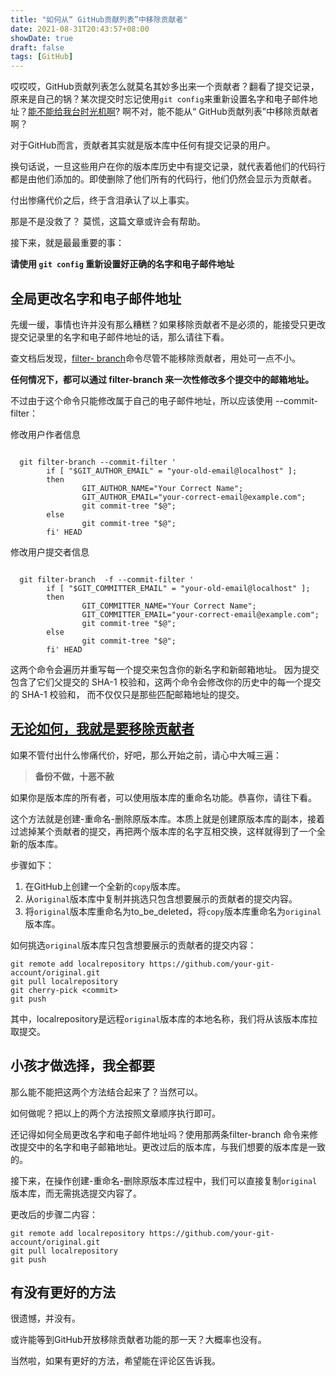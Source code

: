 ```yaml
---
title: "如何从“ GitHub贡献列表”中移除贡献者"
date: 2021-08-31T20:43:57+08:00
showDate: true
draft: false
tags: [GitHub]
---
```


哎哎哎，GitHub贡献列表怎么就莫名其妙多出来一个贡献者？翻看了提交记录，原来是自己的锅？某次提交时忘记使用`git config`来重新设置名字和电子邮件地址？[能不能给我台时光机啊](https://ohshitgit.com/)? 啊不对，能不能从“ GitHub贡献列表”中移除贡献者啊？

<!--more--> 

对于GitHub而言，贡献者其实就是版本库中任何有提交记录的用户。

换句话说，一旦这些用户在你的版本库历史中有提交记录，就代表着他们的代码行都是由他们添加的。即使删除了他们所有的代码行，他们仍然会显示为贡献者。

付出惨痛代价之后，终于含泪承认了以上事实。

那是不是没救了？ 莫慌，这篇文章或许会有帮助。

接下来，就是最最重要的事：

**请使用 `git config` 重新设置好正确的名字和电子邮件地址**

## 全局更改名字和电子邮件地址

先缓一缓，事情也许并没有那么糟糕？如果移除贡献者不是必须的，能接受只更改提交记录里的名字和电子邮件地址的话，那么请往下看。

查文档后发现，[filter- branch](https://git-scm.com/book/en/v2/Git-Tools-Rewriting-History)命令尽管不能移除贡献者，用处可一点不小。

**任何情况下，都可以通过 filter-branch 来一次性修改多个提交中的邮箱地址。**

不过由于这个命令只能修改属于自己的电子邮件地址，所以应该使用 --commit-filter：

修改用户作者信息
```

  git filter-branch --commit-filter '
        if [ "$GIT_AUTHOR_EMAIL" = "your-old-email@localhost" ];
        then
                GIT_AUTHOR_NAME="Your Correct Name";
                GIT_AUTHOR_EMAIL="your-correct-email@example.com";
                git commit-tree "$@";
        else
                git commit-tree "$@";
        fi' HEAD

```

修改用户提交者信息
```

  git filter-branch  -f --commit-filter '
        if [ "$GIT_COMMITTER_EMAIL" = "your-old-email@localhost" ];
        then
                GIT_COMMITTER_NAME="Your Correct Name";
                GIT_COMMITTER_EMAIL="your-correct-email@example.com";
                git commit-tree "$@";
        else
                git commit-tree "$@";
        fi' HEAD

```

这两个命令会遍历并重写每一个提交来包含你的新名字和新邮箱地址。 因为提交包含了它们父提交的 SHA-1 校验和，这两个命令会修改你的历史中的每一个提交的 SHA-1 校验和， 而不仅仅只是那些匹配邮箱地址的提交。

## [无论如何，我就是要移除贡献者](https://stackoverflow.com/questions/44563131/removing-contributor-from-github-com)

如果不管付出什么惨痛代价，好吧，那么开始之前，请心中大喊三遍：

> **备份不做，十恶不赦**

如果你是版本库的所有者，可以使用版本库的重命名功能。恭喜你，请往下看。

这个方法就是创建-重命名-删除原版本库。本质上就是创建原版本库的副本，接着过滤掉某个贡献者的提交，再把两个版本库的名字互相交换，这样就得到了一个全新的版本库。

步骤如下：
1. 在GitHub上创建一个全新的`copy`版本库。
2.  从`original`版本库中复制并挑选只包含想要展示的贡献者的提交内容。
3.  将`original`版本库重命名为to_be_deleted，将`copy`版本库重命名为`original`版本库。
   
如何挑选`original`版本库只包含想要展示的贡献者的提交内容：
```
git remote add localrepository https://github.com/your-git-account/original.git
git pull localrepository
git cherry-pick <commit>
git push 
```
其中，localrepository是远程`original`版本库的本地名称，我们将从该版本库拉取提交。

## 小孩才做选择，我全都要

那么能不能把这两个方法结合起来了？当然可以。

如何做呢？把以上的两个方法按照文章顺序执行即可。

还记得如何全局更改名字和电子邮件地址吗？使用那两条filter-branch 命令来修改提交中的名字和电子邮箱地址。更改过后的版本库，与我们想要的版本库是一致的。

接下来，在操作创建-重命名-删除原版本库过程中，我们可以直接复制`original`版本库，而无需挑选提交内容了。

更改后的步骤二内容：
```
git remote add localrepository https://github.com/your-git-account/original.git
git pull localrepository
git push 
```

## 有没有更好的方法

很遗憾，并没有。

或许能等到GitHub开放移除贡献者功能的那一天？大概率也没有。

当然啦，如果有更好的方法，希望能在评论区告诉我。